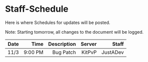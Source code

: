 # Staff-Schedule
Here is where Schedules for updates will be posted.

Note: Starting tomorrow, all changes to the document will be logged.

| Date | Time | Description | Server | Staff |
| -----:| ------:| ---------------:| ---------:| ------:|
| 11/3 | 9:00 PM | Bug Patch | KitPvP | JustADev |
